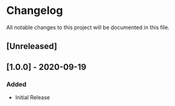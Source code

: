 # Changelog
All notable changes to this project will be documented in this file.

## [Unreleased]

## [1.0.0] - 2020-09-19
### Added
- Initial Release
